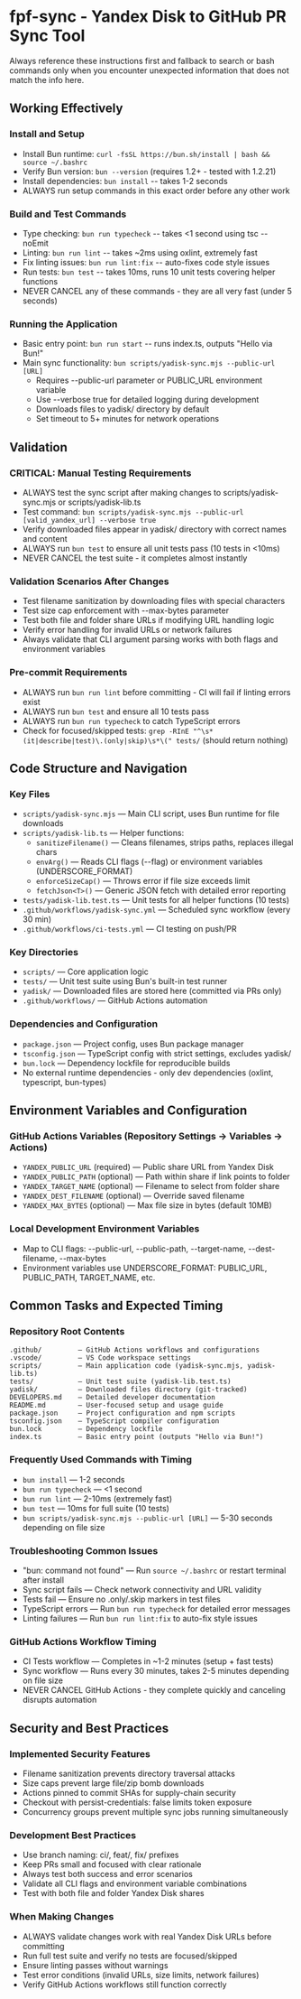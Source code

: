 # fpf-sync - Yandex Disk to GitHub PR Sync Tool

Always reference these instructions first and fallback to search or bash commands only when you encounter unexpected information that does not match the info here.

## Working Effectively

### Install and Setup
- Install Bun runtime: `curl -fsSL https://bun.sh/install | bash && source ~/.bashrc`
- Verify Bun version: `bun --version` (requires 1.2+ - tested with 1.2.21)
- Install dependencies: `bun install` -- takes 1-2 seconds
- ALWAYS run setup commands in this exact order before any other work

### Build and Test Commands
- Type checking: `bun run typecheck` -- takes <1 second using tsc --noEmit
- Linting: `bun run lint` -- takes ~2ms using oxlint, extremely fast
- Fix linting issues: `bun run lint:fix` -- auto-fixes code style issues
- Run tests: `bun test` -- takes 10ms, runs 10 unit tests covering helper functions
- NEVER CANCEL any of these commands - they are all very fast (under 5 seconds)

### Running the Application
- Basic entry point: `bun run start` -- runs index.ts, outputs "Hello via Bun!"
- Main sync functionality: `bun scripts/yadisk-sync.mjs --public-url [URL]`
  - Requires --public-url parameter or PUBLIC_URL environment variable
  - Use --verbose true for detailed logging during development
  - Downloads files to yadisk/ directory by default
  - Set timeout to 5+ minutes for network operations

## Validation

### CRITICAL: Manual Testing Requirements
- ALWAYS test the sync script after making changes to scripts/yadisk-sync.mjs or scripts/yadisk-lib.ts
- Test command: `bun scripts/yadisk-sync.mjs --public-url [valid_yandex_url] --verbose true`
- Verify downloaded files appear in yadisk/ directory with correct names and content
- ALWAYS run `bun test` to ensure all unit tests pass (10 tests in <10ms)
- NEVER CANCEL the test suite - it completes almost instantly

### Validation Scenarios After Changes
- Test filename sanitization by downloading files with special characters
- Test size cap enforcement with --max-bytes parameter
- Test both file and folder share URLs if modifying URL handling logic
- Verify error handling for invalid URLs or network failures
- Always validate that CLI argument parsing works with both flags and environment variables

### Pre-commit Requirements
- ALWAYS run `bun run lint` before committing - CI will fail if linting errors exist
- ALWAYS run `bun test` and ensure all 10 tests pass
- ALWAYS run `bun run typecheck` to catch TypeScript errors
- Check for focused/skipped tests: `grep -RInE "^\s*(it|describe|test)\.(only|skip)\s*\(" tests/` (should return nothing)

## Code Structure and Navigation

### Key Files
- `scripts/yadisk-sync.mjs` — Main CLI script, uses Bun runtime for file downloads
- `scripts/yadisk-lib.ts` — Helper functions:
  - `sanitizeFilename()` — Cleans filenames, strips paths, replaces illegal chars
  - `envArg()` — Reads CLI flags (--flag) or environment variables (UNDERSCORE_FORMAT)
  - `enforceSizeCap()` — Throws error if file size exceeds limit
  - `fetchJson<T>()` — Generic JSON fetch with detailed error reporting
- `tests/yadisk-lib.test.ts` — Unit tests for all helper functions (10 tests)
- `.github/workflows/yadisk-sync.yml` — Scheduled sync workflow (every 30 min)
- `.github/workflows/ci-tests.yml` — CI testing on push/PR

### Key Directories
- `scripts/` — Core application logic
- `tests/` — Unit test suite using Bun's built-in test runner  
- `yadisk/` — Downloaded files are stored here (committed via PRs only)
- `.github/workflows/` — GitHub Actions automation

### Dependencies and Configuration
- `package.json` — Project config, uses Bun package manager
- `tsconfig.json` — TypeScript config with strict settings, excludes yadisk/
- `bun.lock` — Dependency lockfile for reproducible builds
- No external runtime dependencies - only dev dependencies (oxlint, typescript, bun-types)

## Environment Variables and Configuration

### GitHub Actions Variables (Repository Settings → Variables → Actions)
- `YANDEX_PUBLIC_URL` (required) — Public share URL from Yandex Disk
- `YANDEX_PUBLIC_PATH` (optional) — Path within share if link points to folder
- `YANDEX_TARGET_NAME` (optional) — Filename to select from folder share
- `YANDEX_DEST_FILENAME` (optional) — Override saved filename
- `YANDEX_MAX_BYTES` (optional) — Max file size in bytes (default 10MB)

### Local Development Environment Variables
- Map to CLI flags: --public-url, --public-path, --target-name, --dest-filename, --max-bytes
- Environment variables use UNDERSCORE_FORMAT: PUBLIC_URL, PUBLIC_PATH, TARGET_NAME, etc.

## Common Tasks and Expected Timing

### Repository Root Contents
```
.github/         — GitHub Actions workflows and configurations
.vscode/         — VS Code workspace settings
scripts/         — Main application code (yadisk-sync.mjs, yadisk-lib.ts)
tests/           — Unit test suite (yadisk-lib.test.ts)
yadisk/          — Downloaded files directory (git-tracked)
DEVELOPERS.md    — Detailed developer documentation
README.md        — User-focused setup and usage guide
package.json     — Project configuration and npm scripts
tsconfig.json    — TypeScript compiler configuration
bun.lock         — Dependency lockfile
index.ts         — Basic entry point (outputs "Hello via Bun!")
```

### Frequently Used Commands with Timing
- `bun install` — 1-2 seconds
- `bun run typecheck` — <1 second
- `bun run lint` — 2-10ms (extremely fast)
- `bun test` — 10ms for full suite (10 tests)
- `bun scripts/yadisk-sync.mjs --public-url [URL]` — 5-30 seconds depending on file size

### Troubleshooting Common Issues
- "bun: command not found" — Run `source ~/.bashrc` or restart terminal after install
- Sync script fails — Check network connectivity and URL validity
- Tests fail — Ensure no .only/.skip markers in test files
- TypeScript errors — Run `bun run typecheck` for detailed error messages
- Linting failures — Run `bun run lint:fix` to auto-fix style issues

### GitHub Actions Workflow Timing
- CI Tests workflow — Completes in ~1-2 minutes (setup + fast tests)
- Sync workflow — Runs every 30 minutes, takes 2-5 minutes depending on file size
- NEVER CANCEL GitHub Actions - they complete quickly and canceling disrupts automation

## Security and Best Practices

### Implemented Security Features
- Filename sanitization prevents directory traversal attacks
- Size caps prevent large file/zip bomb downloads  
- Actions pinned to commit SHAs for supply-chain security
- Checkout with persist-credentials: false limits token exposure
- Concurrency groups prevent multiple sync jobs running simultaneously

### Development Best Practices
- Use branch naming: ci/, feat/, fix/ prefixes
- Keep PRs small and focused with clear rationale
- Always test both success and error scenarios
- Validate all CLI flags and environment variable combinations
- Test with both file and folder Yandex Disk shares

### When Making Changes
- ALWAYS validate changes work with real Yandex Disk URLs before committing
- Run full test suite and verify no tests are focused/skipped
- Ensure linting passes without warnings
- Test error conditions (invalid URLs, size limits, network failures)
- Verify GitHub Actions workflows still function correctly